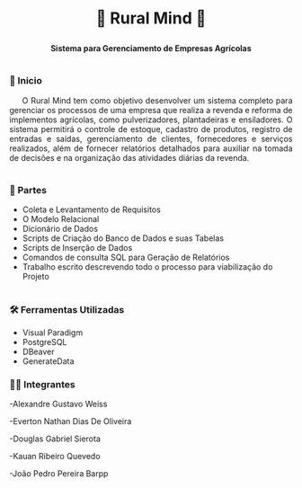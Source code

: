 # <p align="center"> <strong> 🚜 Rural Mind 🐄 </strong> </p>

<p align="center"> <strong> Sistema para Gerenciamento de Empresas Agrícolas </strong> </center> </p>

#

### 🚀 Inicio
<p align="justify">
&nbsp&nbsp&nbsp&nbsp
O Rural Mind tem como objetivo desenvolver um sistema completo para gerenciar os processos de uma empresa que realiza a revenda e reforma de implementos agrícolas, como pulverizadores, plantadeiras e ensiladores. O sistema permitirá o controle de estoque, cadastro de produtos, registro de entradas e saídas, gerenciamento de clientes, fornecedores e serviços realizados, além de fornecer relatórios detalhados para auxiliar na tomada de decisões e na organização das atividades diárias da revenda.


</p>

#

### 🔎 Partes 
- Coleta e Levantamento de Requisitos
- O Modelo Relacional
- Dicionário de Dados
- Scripts de Criação do Banco de Dados e suas Tabelas
- Scripts de Inserção de Dados
- Comandos de consulta SQL para Geração de Relatórios
- Trabalho escrito descrevendo todo o processo para viabilização do Projeto

#


### 🛠️ Ferramentas Utilizadas

- Visual Paradigm
- PostgreSQL
- DBeaver
- GenerateData

### 👨‍💻 Integrantes

-Alexandre Gustavo Weiss

-Everton Nathan Dias De Oliveira

-Douglas Gabriel Sierota

-Kauan Ribeiro Quevedo

-João Pedro Pereira Barpp
